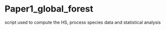 # Paper1_global_forest
script used to compute the HS, process species data and statistical analysis
